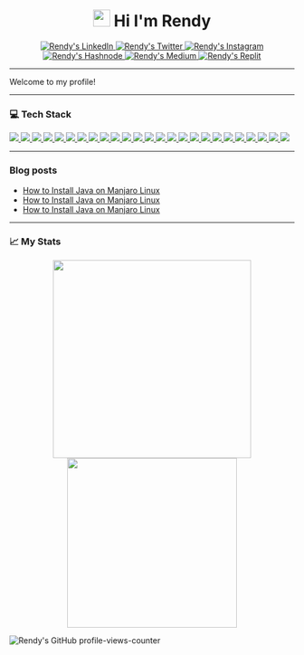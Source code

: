 <h1 align="center">
  <img src="https://github.com/rndsetiawan/rndsetiawan/blob/main/image/wave.gif" width="30px" height="30px" /> Hi I'm Rendy
</h1>

<p align="center"> 
  <!--[GMail]
  <a href="">
    <img src="https://img.shields.io/badge/rnd.setiawan89-white?style=social&logo=gmail&logoColor=" title="Rendy's GMail"/>
  </a>-->
  <!--[LinkedIn]-->
  <a href="https://www.linkedin.com/in/rndsetiawan/">
    <img src="https://img.shields.io/badge/rndsetiawan-white?style=social&logo=linkedin&logoColor=0A66C2" title="Rendy's LinkedIn"/>
  </a>
  <!--[Discord]
  <a href="">
    <img src="https://img.shields.io/badge/rndsetiawan-white?style=social&logo=discord&logoColor=" title="Rendy's Discord"/>
  </a>-->
  <!--[Twitch]
  <a href="">
    <img src="https://img.shields.io/badge/rndsetiawan-white?style=social&logo=twitch&logoColor=" title="Rendy's Twitch"/>
  </a>-->
  <!--[Twitter]-->
  <a href="https://www.twitter.com/RndSetiawan/">
    <img src="https://img.shields.io/badge/rndsetiawan-white?style=social&logo=twitter&logoColor=1DA1F2" title="Rendy's Twitter"/>
  </a>
  <!--[Instagram]-->
  <a href="https://www.instagram.com/Rnd.Setiawan/">
    <img src="https://img.shields.io/badge/rnd.setiawan-white?style=social&logo=instagram&logoColor=E4405F" title="Rendy's Instagram"/>
  </a>
  <!--[Facebook]
  <a href="">
    <img src="https://img.shields.io/badge/rndsetiawan-white?style=social&logo=facebook&logoColor=" title="Rendy's Facebook"/>
  </a>-->
  <!--[YouTube]
  <a href="">
    <img src="https://img.shields.io/badge/rndsetiawan-white?style=social&logo=youtube&logoColor=" title="Rendy's YouTube"/>
  </a>-->
  <!--[Hashnode]-->
  <a href="https://rndsetiawan.hashnode.dev/">
      <img src="https://img.shields.io/badge/rndsetiawan-white?style=social&logo=hashnode&logoColor=2962FF" title="Rendy's Hashnode"/>
  </a>
  <!--[Medium]-->
  <a href="https://rndsetiawan.medium.com">
    <img src="https://img.shields.io/badge/rndsetiawan-white?style=social&logo=medium&logoColor=" title="Rendy's Medium"/>
  </a>
  <!--[Replit]-->
  <a href="https://replit.com/@rndsetiawan">
      <img src="https://img.shields.io/badge/rndsetiawan-white?style=social&logo=replit&logoColor=#F26207" title="Rendy's Replit"/>
  </a>
  <!--[CodePen]
  <a href="">
    <img src="https://img.shields.io/badge/rndsetiawan-white?style=social&logo=codepen&logoColor=" title="Rendy's CodePen"/>
  </a>-->
</p>

---

<p align="justify">
  Welcome to my profile!
</p>

---

### 💻 Tech Stack

<p align="justify">
  <!--[HTML]-->
  <a href="">
    <img src="https://img.shields.io/badge/-HTML5-181717?style=for-the-badge&logo=html5&logoColor="/>
  </a>
  <!--[CSS]-->
  <a href="">
    <img src="https://img.shields.io/badge/-CSS3-181717?style=for-the-badge&logo=css3&logoColor="/>
  </a>
  <!--[PHP]-->
  <a href="">
    <img src="https://img.shields.io/badge/-php-181717?style=for-the-badge&logo=php&logoColor=777BB4"/>
  </a>
  <!--[Java]-->
  <a href="">
    <img src="https://img.shields.io/badge/-java-181717?style=for-the-badge&logo=java&logoColor="/>
  </a>
  <!--[Java Script]-->
  <a href="">
    <img src="https://img.shields.io/badge/-JavaScript-181717?style=for-the-badge&logo=javascript&logoColor=F7DF1E"/>
  </a>
  <!--[Microsoft Visual Basic]-->
  <a href="">
    <img src="https://img.shields.io/badge/-Microsoft%20Visual%20Basic-181717?style=for-the-badge&logo=microsoft-visual-basic&logoColor="/>
  </a>
  <!--[R]-->
  <a href="">
    <img src="https://img.shields.io/badge/-R-181717?style=for-the-badge&logo=r&logoColor=276DC3"/>
  </a>
  <!--[Git]-->
  <a href="">
    <img src="https://img.shields.io/badge/-Git-181717?style=for-the-badge&logo=git&logoColor="/>
  </a>
  <!--[GitHub]-->
  <a href="">
    <img src="https://img.shields.io/badge/-GitHub-181717?style=for-the-badge&logo=github&logoColor="/>
  </a>
  <!--[Postman]-->
  <a href="">
    <img src="https://img.shields.io/badge/-Postman-181717?style=for-the-badge&logo=postman&logoColor=FF6C37"/>
  </a>
  <!--[IntelliJ IDEA]-->
  <a href="">
    <img src="https://img.shields.io/badge/-IntelliJ%20IDEA-181717?style=for-the-badge&logo=intellij-idea&logoColor="/>
  </a>
  <!--[Visual Studio Code]-->
  <a href="">
    <img src="https://img.shields.io/badge/VS%20Code-181717?style=for-the-badge&logo=visual-studio-code&logoColor=007ACC"/>
  </a>
  <!--[Katalon Studio]-->
  <a href="">
    <img src="https://img.shields.io/badge/-Katalon%20Studio-181717?style=for-the-badge&logo=katalon-studio&logoColor="/>
  </a>
  <!--[Apache JMeter]-->
  <a href="">
    <img src="https://img.shields.io/badge/-Apache%20JMeter-181717?style=for-the-badge&logo=apache-jmeter&logoColor=D22128"/>
  </a>
  <!--[Appium]-->
  <a href="">
    <img src="https://img.shields.io/badge/-Appium-181717?style=for-the-badge&logo=appium&logoColor="/>
  </a>
  <!--[Selenium Webdriver]-->
  <a href="">
    <img src="https://img.shields.io/badge/-Selenium-181717?style=for-the-badge&logo=selenium&logoColor=43B02A"/>
  </a>
  <!--[Cucumber]-->
  <a href="">
    <img src="https://img.shields.io/badge/-Cucumber-181717?style=for-the-badge&logo=cucumber&logoColor=23D96C"/>
  </a>
  <!--[Serenity]-->
  <a href="">
    <img src="https://img.shields.io/badge/-Serenity-181717?style=for-the-badge&logo=serenity&logoColor="/>
  </a>
  <!--[MySQL]-->
  <a href="">
    <img src="https://img.shields.io/badge/-MySQL-181717?style=for-the-badge&logo=mysql&logoColor=4479A1"/>
  </a>
  <!--[Oracle]-->
  <a href="">
    <img src="https://img.shields.io/badge/-Oracle-181717?style=for-the-badge&logo=oracle&logoColor=F80000"/>
  </a>
  <!--[Jira]-->
  <a href="">
    <img src="https://img.shields.io/badge/-Jira-181717?style=for-the-badge&logo=jira&logoColor=0052CC"/>
  </a>
  <!--[TestRail]-->
  <a href="">
    <img src="https://img.shields.io/badge/-TestRail-181717?style=for-the-badge&logo=testrail&logoColor="/>
  </a>
  <!--[Trello]-->
  <a href="">
    <img src="https://img.shields.io/badge/-Trello-181717?style=for-the-badge&logo=trello&logoColor=0052CC"/>
  </a>
  <!--[Windows]-->
  <a href="">
    <img src="https://img.shields.io/badge/-Windows-181717?style=for-the-badge&logo=windows&logoColor=0078D6"/>
  </a>
  <!--[Linux]-->
  <a href="">
    <img src="https://img.shields.io/badge/-Linux-181717?style=for-the-badge&logo=linux&logoColor=FCC624"/>
  </a>
</p>

---

### Blog posts

<!-- BLOG-POST-LIST:START -->
- [How to Install Java on Manjaro Linux](https://rndsetiawan.hashnode.dev/how-to-install-java-on-manjaro-linux-2afe47c2276)
- [How to Install Java on Manjaro Linux](https://rndsetiawan.medium.com/how-to-install-java-on-manjaro-linux-2afe47c2276?source=rss-8e170bdaa06------2)
- [How to Install Java on Manjaro Linux](https://dev.to/rndsetiawan/how-to-install-java-on-manjaro-linux-19e5)
<!-- BLOG-POST-LIST:END -->

---

### 📈 My Stats

<p align="center">
  <!--[Rendy's GitHub streak-stats]-->
  <a href="https://git.io/streak-stats">
    <img length+"250" width="350" src="https://streak-stats.demolab.com/?user=rndsetiawan&theme=radical&hide_border=true&border_radius=20&mode=weekly"/>
  </a>
    <!--[Rendy's GitHub stats]
  <a href="https://github.com/rndsetiawan/github-readme-stats">
    <img length+"250" width="350" src="https://github-readme-stats.vercel.app/api?username=rndsetiawan&count_private=true&show_icon=true&theme=radical&hide_border=true&border_radius=20"/>
  </a>-->
  <!--[Rendy's GitHub top-lang]-->
  <a href="https://github.com/rndsetiawan/github-readme-stats">
    <img length+"200" width="300" src="https://github-readme-stats.vercel.app/api/top-langs/?username=rndsetiawan&layout=compact&theme=radical&langs_count=10&hide_border=true&border_radius=20"/>
  </a>
</p>

![Rendy's GitHub profile-views-counter](https://komarev.com/ghpvc/?username=rndsetiawan&color=blue&style=for-the-badge&label=VISITOR)
  
<!----->

<!--Resources-->
<!--GitHub Stats: https://github.com/anuraghazra/github-readme-stats-->
<!--Awesome GitHub Profile README: https://github.com/abhisheknaiidu/awesome-github-profile-readme-->
<!--Development Language and Tool Logo: https://github.com/devicons/devicon#getting-started-font-->
<!--Icons: https://simpleicons.org/-->
<!--Emojis: https://emojipedia.org/emoji/-->
<!--HTML Emojis: https://www.fileformat.info/index.htm -->
<!--Shields: https://shields.io/-->
<!--Icont8:https://icons8.com/-->
<!--Create Self Updating README.md: https://medium.com/swlh/how-to-create-a-self-updating-readme-md-for-your-github-profile-f8b05744ca91-->
